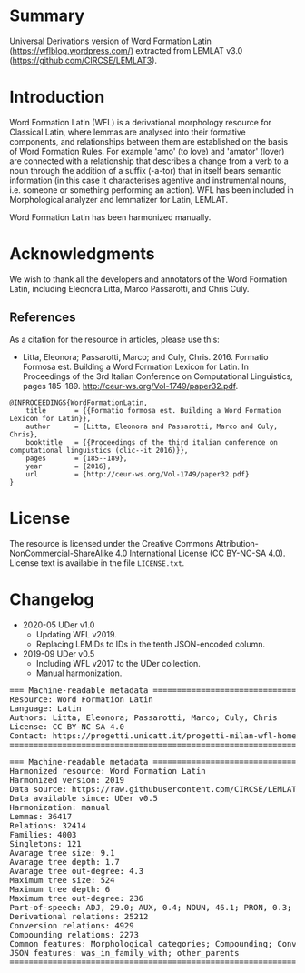 # Summary

Universal Derivations version of Word Formation Latin (https://wflblog.wordpress.com/) extracted from LEMLAT v3.0 (https://github.com/CIRCSE/LEMLAT3).


# Introduction

Word Formation Latin (WFL) is a derivational morphology resource for Classical Latin, where lemmas are analysed into their formative components, and relationships between them are established on the basis of Word Formation Rules. For example 'amo' (to love) and 'amator' (lover) are connected with a relationship that describes a change from a verb to a noun through the addition of a suffix (-a-tor) that in itself bears semantic information (in this case it characterises agentive and instrumental nouns, i.e. someone or something performing an action). WFL has been included in Morphological analyzer and lemmatizer for Latin, LEMLAT.

Word Formation Latin has been harmonized manually.


# Acknowledgments

We wish to thank all the developers and annotators of the Word Formation Latin, including Eleonora Litta, Marco Passarotti, and Chris Culy.


## References

As a citation for the resource in articles, please use this:

* Litta, Eleonora; Passarotti, Marco; and Culy, Chris. 2016. Formatio Formosa est. Building a Word Formation Lexicon for Latin. In Proceedings of the 3rd Italian Conference on Computational Linguistics, pages 185–189. http://ceur-ws.org/Vol-1749/paper32.pdf.


```
@INPROCEEDINGS{WordFormationLatin,
    title       = {{Formatio formosa est. Building a Word Formation Lexicon for Latin}},
    author      = {Litta, Eleonora and Passarotti, Marco and Culy, Chris},
    booktitle   = {{Proceedings of the third italian conference on computational linguistics (clic--it 2016)}},
    pages       = {185--189},
    year        = {2016},
    url         = {http://ceur-ws.org/Vol-1749/paper32.pdf}
}
```


# License

The resource is licensed under the Creative Commons Attribution-NonCommercial-ShareAlike 4.0 International License (CC BY-NC-SA 4.0).
License text is available in the file `LICENSE.txt`.


# Changelog

* 2020-05 UDer v1.0
    * Updating WFL v2019.
    * Replacing LEMIDs to IDs in the tenth JSON-encoded column.
* 2019-09 UDer v0.5
    * Including WFL v2017 to the UDer collection.
    * Manual harmonization.


<pre>
=== Machine-readable metadata =================================================
Resource: Word Formation Latin
Language: Latin
Authors: Litta, Eleonora; Passarotti, Marco; Culy, Chris
License: CC BY-NC-SA 4.0
Contact: https://progetti.unicatt.it/progetti-milan-wfl-home
===============================================================================
</pre>

<pre>
=== Machine-readable metadata =================================================
Harmonized resource: Word Formation Latin
Harmonized version: 2019
Data source: https://raw.githubusercontent.com/CIRCSE/LEMLAT3/master/lemlat_db_26-07-2019.sql
Data available since: UDer v0.5
Harmonization: manual
Lemmas: 36417
Relations: 32414
Families: 4003
Singletons: 121
Avarage tree size: 9.1
Avarage tree depth: 1.7
Avarage tree out-degree: 4.3
Maximum tree size: 524
Maximum tree depth: 6
Maximum tree out-degree: 236
Part-of-speech: ADJ, 29.0; AUX, 0.4; NOUN, 46.1; PRON, 0.3; VERB, 21.2; X, 3.0
Derivational relations: 25212
Conversion relations: 4929
Compounding relations: 2273
Common features: Morphological categories; Compounding; Conversion
JSON features: was_in_family_with; other_parents
===============================================================================
</pre>
